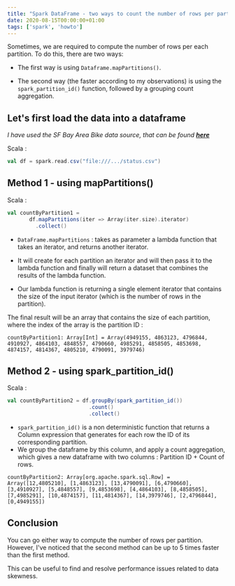 ```yaml
---
title: "Spark DataFrame - two ways to count the number of rows per partition"
date: 2020-08-15T00:00:00+01:00
tags: ['spark', 'howto']
---
```


Sometimes, we are required to compute the number of rows per each partition. To do this, there are two ways: 

* The first way is using ```Dataframe.mapPartitions()```.

* The second way (the faster according to my observations) is using the ```spark_partition_id()``` function, followed by a grouping count aggregation.


## Let's first load the data into a dataframe  

*I have used the SF Bay Area Bike data source, that can be found [**here**](https://www.kaggle.com/benhamner/sf-bay-area-bike-share/data#)*

Scala : 

```scala
val df = spark.read.csv("file:///.../status.csv")
```


## Method 1 - using mapPartitions()
Scala : 
```scala
val countByPartition1 = 
       df.mapPartitions(iter => Array(iter.size).iterator)
         .collect()
```

* ```DataFrame.mapPartitions``` : takes as parameter a lambda function that takes an iterator, and returns another iterator. 

* It will create for each partition an iterator and will then pass it to the lambda function and finally will return a dataset that combines the results of the lambda function. 

* Our lambda function is returning a single element iterator that contains the size of the input iterator (which is the number of rows in the partition). 

The final result will be an array that contains the size of each partition, where the index of the array is the partition ID :  
   
```
countByPartition1: Array[Int] = Array(4949155, 4863123, 4796844, 4910927, 4864103, 4848557, 4790660, 4985291, 4858505, 4853698, 4874157, 4814367, 4805210, 4790091, 3979746)
```

## Method 2 - using spark_partition_id()

Scala : 
```scala
val countByPartition2 = df.groupBy(spark_partition_id())
                          .count()
                          .collect() 
```

* ```spark_partition_id()``` is a non deterministic function that returns a Column expression that generates for each row the ID of its corresponding partition.
* We group the dataframe by this column, and apply a count aggregation, which gives a new dataframe with two columns : Partition ID + Count of rows.


```
countByPartition2: Array[org.apache.spark.sql.Row] = Array([12,4805210], [1,4863123], [13,4790091], [6,4790660], [3,4910927], [5,4848557], [9,4853698], [4,4864103], [8,4858505], [7,4985291], [10,4874157], [11,4814367], [14,3979746], [2,4796844], [0,4949155])
```

## Conclusion 

You can go either way to compute the number of rows per partition.
However, I've noticed that the second method can be up to 5 times faster than the first method.

This can be useful to find and resolve performance issues related to data skewness. 